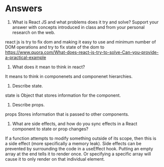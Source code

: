 # Answers

1. What is React JS and what problems does it try and solve? Support your answer with concepts introduced in class and from your personal research on the web.

react js is try to fix dom and making it easy to use and minimum number of DOM operations and try to fix state  of the dom to
https://www.quora.com/What-does-react-js-try-to-solve-Can-you-provide-a-practical-example

1. What does it mean to think in react?

It means to think in componenets and componenet hierarchies.

1. Describe state.

state is Object that stores information for the component.

1. Describe props.

props Stores information that is passed to other components. 


1. What are side effects, and how do you sync effects in a React component to state or prop changes?

If a function attempts to modify something outside of its scope, then this is a side effect (more specifically a memory leak). Side effects can be prevented by surrounding the code in a useEffect hook. Putting an empty array at the end tells it to render once. Or specifying a specific array will cause it to only render on that individual element.
